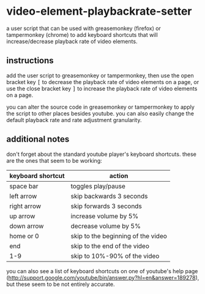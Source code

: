 video-element-playbackrate-setter
=================================
a user script that can be used with greasemonkey (firefox) or tampermonkey
(chrome) to add keyboard shortcuts that will increase/decrease playback rate
of video elements.

instructions
------------
add the user script to greasemonkey or tampermonkey, then use the open bracket
key <kbd>[</kbd> to decrease the playback rate of video elements on a page, or use the
close bracket key <kbd>]</kbd> to increase the playback rate of video elements on a 
page.

you can alter the source code in greasemonkey or tampermonkey to apply the 
script to other places besides youtube. you can also easily change the default
playback rate and rate adjustment granularity.

additional notes
----------------
don't forget about the standard youtube player's keyboard shortcuts. these
are the ones that seem to be working:

| keyboard shortcut | action                             |
| ----------------- | ---------------------------------- |
| space bar         | toggles play/pause                 |
| left arrow        | skip backwards 3 seconds           |
| right arrow       | skip forwards 3 seconds            |
| up arrow          | increase volume by 5%              |
| down arrow        | decrease volume by 5%              |
| home or 0         | skip to the beginning of the video |
| end               | skip to the end of the video       |
| 1-9               | skip to 10%-90% of the video       |

you can also see a list of keyboard shortcuts on one of youtube's help page
(http://support.google.com/youtube/bin/answer.py?hl=en&answer=189278), but
these seem to be not entirely accurate.

